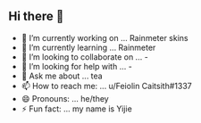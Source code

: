 ## Hi there 👋

- 🔭 I’m currently working on ... Rainmeter skins
- 🌱 I’m currently learning ... Rainmeter
- 👯 I’m looking to collaborate on ... -
- 🤔 I’m looking for help with ... -
- 💬 Ask me about ... tea
- 📫 How to reach me: ... u/Feiolin Caitsith#1337
- 😄 Pronouns: ... he/they
- ⚡ Fun fact: ... my name is Yijie
